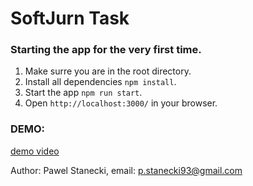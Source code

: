 # SoftJurn Task

### Starting the app for the very first time.

1. Make surre you are in the root directory.
2. Install all dependencies `npm install`.
3. Start the app `npm run start`.
4. Open `http://localhost:3000/` in your browser.

### DEMO:

[demo video](https://im7.ezgif.com/tmp/ezgif-7-6c11852c15c9.gif)

Author: Pawel Stanecki,
email: p.stanecki93@gmail.com
